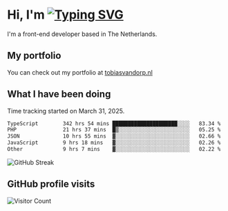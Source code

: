 # Hi, I'm [![Typing SVG](https://readme-typing-svg.demolab.com?font=Fira+Code&pause=1000&width=435&lines=tobiasvdorp)](https://git.io/typing-svg)

I'm a front-end developer based in The Netherlands.

## My portfolio

You can check out my portfolio at [tobiasvandorp.nl](https://www.tobiasvandorp.nl/)

## What I have been doing

Time tracking started on March 31, 2025.

<!--START_SECTION:waka-->

```txt
TypeScript        342 hrs 54 mins █████████████████████░░░░   83.34 %
PHP               21 hrs 37 mins  █▒░░░░░░░░░░░░░░░░░░░░░░░   05.25 %
JSON              10 hrs 55 mins  ▓░░░░░░░░░░░░░░░░░░░░░░░░   02.66 %
JavaScript        9 hrs 18 mins   ▓░░░░░░░░░░░░░░░░░░░░░░░░   02.26 %
Other             9 hrs 7 mins    ▓░░░░░░░░░░░░░░░░░░░░░░░░   02.22 %
```

<!--END_SECTION:waka-->

![GitHub Streak](https://streak-stats.demolab.com?user=tobiasvdorp&theme=dark&hide_border=true&mode=weekly&background=36%2C6400A6%2C000000)

## GitHub profile visits

![Visitor Count](https://profile-counter.glitch.me/tobiasvdorp/count.svg)
